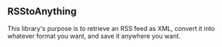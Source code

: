 RSStoAnything
---

This library's purpose is to retrieve an RSS feed as XML, convert it into whatever format you want, and save it anywhere you want.